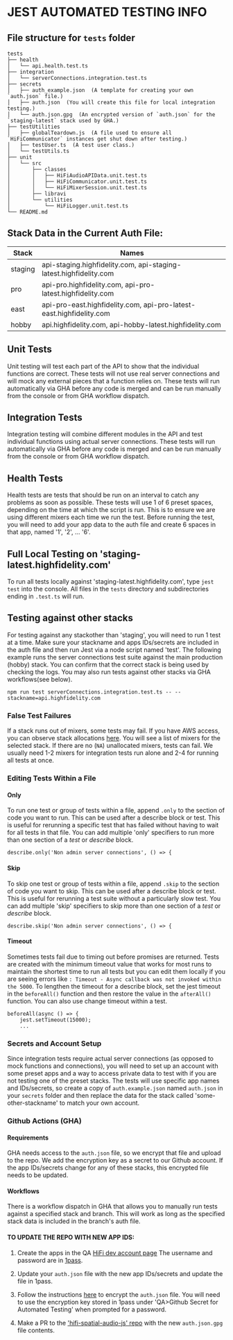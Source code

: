 # JEST AUTOMATED TESTING INFO

## File structure for `tests` folder
    tests  
    ├── health  
    │   └── api.health.test.ts  
    ├── integration  
    │   └── serverConnections.integration.test.ts  
    ├── secrets  
    │   ├── auth_example.json  (A template for creating your own `auth.json` file.)
    │   ├── auth.json  (You will create this file for local integration testing.)  
    │   └── auth.json.gpg  (An encrypted version of `auth.json` for the `staging-latest` stack used by GHA.)  
    ├── testUtilities  
    │   ├── globalTeardown.js  (A file used to ensure all `HiFiCommunicator` instances get shut down after testing.)
    │   ├── testUser.ts  (A test user class.)
    │   └── testUtils.ts  
    ├── unit  
    │   └── src  
    │       ├── classes  
    │       │   ├── HiFiAudioAPIData.unit.test.ts  
    │       │   ├── HiFiCommunicator.unit.test.ts  
    │       │   └── HiFiMixerSession.unit.test.ts  
    │       ├── libravi  
    │       └── utilities  
    │           └── HiFiLogger.unit.test.ts  
    └── README.md  

## Stack Data in the Current Auth File:

| Stack    | Names                              |
|----------|------------------------------------|
| staging  | api-staging.highfidelity.com, api-staging-latest.highfidelity.com    |
| pro      | api-pro.highfidelity.com, api-pro-latest.highfidelity.com            |
| east     | api-pro-east.highfidelity.com, api-pro-latest-east.highfidelity.com  |
| hobby    | api.highfidelity.com, api-hobby-latest.highfidelity.com              |

## Unit Tests

Unit testing will test each part of the API to show that the individual functions are correct. These tests will not use real server connections and will mock any external pieces that a function relies on. These tests will run automatically via GHA before any code is merged and can be run manually from the console or from GHA workflow dispatch.

## Integration Tests
Integration testing will combine different modules in the API and test individual functions using actual server connections. These tests will run automatically via GHA before any code is merged and can be run manually from the console or from GHA workflow dispatch.

## Health Tests
Health tests are tests that should be run on an interval to catch any problems as soon as possible. These tests will use 1 of 6 preset spaces, depending on the time at which the script is run. This is to ensure we are using different mixers each time we run the test. Before running the test, you will need to add your app data to the auth file and create 6 spaces in that app, named '1', '2', ... '6'.

## Full Local Testing on 'staging-latest.highfidelity.com'

To run all tests locally against 'staging-latest.highfidelity.com', type `jest test` into the console. All files in the `tests` directory and subdirectories ending in `.test.ts` will run.

## Testing against other stacks
For testing against any stackother than 'staging', you will need to run 1 test at a time. Make sure your stackname and apps IDs/secrets are included in the auth file and then run Jest via a node script named 'test'. The following example runs the server connections test suite against the main production (hobby) stack. You can confirm that the correct stack is being used by checking the logs. You may also run tests against other stacks via GHA workflows(see below).

```
npm run test serverConnections.integration.test.ts -- --stackname=api.highfidelity.com
```

### False Test Failures
If a stack runs out of mixers, some tests may fail. If you have AWS access, you can observe stack allocations [here](https://us-west-2.console.aws.amazon.com/dynamodb/home?region=us-west-2#tables:selected=Allocations-api-pro-05;tab=items). You will see a list of mixers for the selected stack. If there are no (`NA`) unallocated mixers, tests can fail. We usually need 1-2 mixers for integration tests run alone and 2-4 for running all tests at once.

### Editing Tests Within a File

#### Only
To run one test or group of tests within a file, append `.only` to the section of code you want to run. This can be used after a describe block or test. This is useful for rerunning a specific test that has failed without having to wait for all tests in that file. You can add multiple 'only' specifiers to run more than one section of a *test* or *describe* block.

```
describe.only('Non admin server connections', () => {
```

#### Skip
To skip one test or group of tests within a file, append `.skip` to the section of code you want to skip. This can be used after a describe block or test. This is useful for rerunning a test suite without a particularly slow test. You can add multiple 'skip' specifiers to skip more than one section of a *test* or *describe* block.

```
describe.skip('Non admin server connections', () => {
```

#### Timeout
Sometimes tests fail due to timing out before promises are returned. Tests are created with the minimum timeout value that works for most runs to maintain the shortest time to run all tests but you can edit them locally if you are seeing errors like `: Timeout - Async callback was not invoked within the 5000`. To lengthen the timeout for a describe block, set the jest timeout in the `beforeAll()` function and then restore the value in the `afterAll()` function. You can also use change timeout within a test.

```
beforeAll(async () => {
    jest.setTimeout(15000);
    ...
```

### Secrets and Account Setup
Since integration tests require actual server connections (as opposed to mock functions and connections), you will need to set up an account with some preset apps and a way to access private data to test with if you are not testing one of the preset stacks. The tests will use specific app names and IDs/secrets, so create a copy of `auth.example.json` named `auth.json` in your `secrets` folder and then replace the data for the stack called 'some-other-stackname' to match your own account.

### Github Actions (GHA) 

#### Requirements
GHA needs access to the `auth.json` file, so we encrypt that file and upload to the repo. We add the encryption key as a secret to our Github account. If the app IDs/secrets change for any of these stacks, this encrypted file needs to be updated.

#### Workflows
There is a workflow dispatch in GHA that allows you to manually run tests against a specified stack and branch. This will work as long as the specified stack data is included in the branch's auth file.

#### TO UPDATE THE REPO WITH NEW APP IDS:
1. Create the apps in the QA [HiFi dev account page](https://api-staging-latest.highfidelity.com) The username and password are in [1pass](https://1password.com).

2. Update your `auth.json` file with the new app IDs/secrets and update the file in 1pass.

3. Follow the instructions [here](https://docs.github.com/en/actions/reference/encrypted-secrets#limits-for-secrets) to encrypt the `auth.json` file. You will need to use the encryption key stored in 1pass under 'QA>Github Secret for Automated Testing' when prompted for a password.

4. Make a PR to the ['hifi-spatial-audio-js' repo](https://github.com/highfidelity/hifi-spatial-audio-js) with the new `auth.json.gpg` file contents.